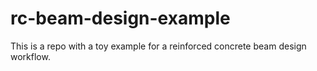 # rc-beam-design-example

This is a repo with a toy example for a reinforced concrete beam design workflow.

